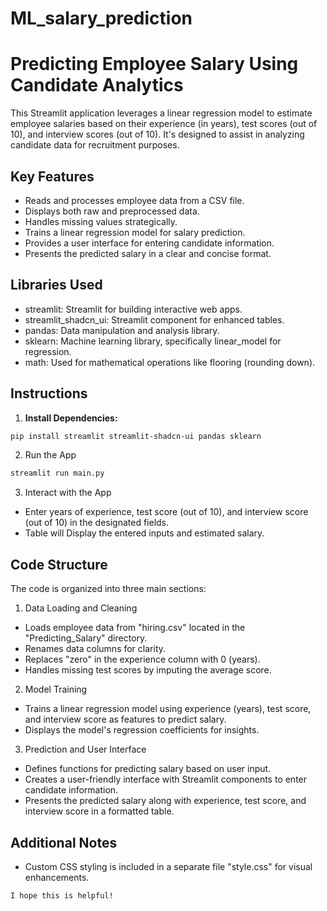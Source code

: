# ML_salary_prediction
# Predicting Employee Salary Using Candidate Analytics

This Streamlit application leverages a linear regression model to estimate employee salaries based on their experience (in years), test scores (out of 10), and interview scores (out of 10). It's designed to assist in analyzing candidate data for recruitment purposes.

## Key Features

* Reads and processes employee data from a CSV file.
* Displays both raw and preprocessed data.
* Handles missing values strategically.
* Trains a linear regression model for salary prediction.
* Provides a user interface for entering candidate information.
* Presents the predicted salary in a clear and concise format.

## Libraries Used

* streamlit: Streamlit for building interactive web apps.
* streamlit_shadcn_ui: Streamlit component for enhanced tables.
* pandas: Data manipulation and analysis library.
* sklearn: Machine learning library, specifically linear_model for regression.
* math: Used for mathematical operations like flooring (rounding down).

## Instructions

1. **Install Dependencies:**

```bash
pip install streamlit streamlit-shadcn-ui pandas sklearn
```

2. Run the App

```bash
streamlit run main.py
```

3. Interact with the App
   
* Enter years of experience, test score (out of 10), and interview score (out of 10) in the designated fields.
* Table will Display the entered inputs and estimated salary.

## Code Structure

The code is organized into three main sections:

1. Data Loading and Cleaning

  * Loads employee data from "hiring.csv" located in the "Predicting_Salary" directory.
  * Renames data columns for clarity.
  * Replaces "zero" in the experience column with 0 (years).
  * Handles missing test scores by imputing the average score.
    
2. Model Training

  * Trains a linear regression model using experience (years), test score, and interview score as features to predict salary.
  * Displays the model's regression coefficients for insights.
    
3. Prediction and User Interface

  * Defines functions for predicting salary based on user input.
  * Creates a user-friendly interface with Streamlit components to enter candidate information.
  * Presents the predicted salary along with experience, test score, and interview score in a formatted table.

## Additional Notes

  * Custom CSS styling is included in a separate file "style.css" for visual enhancements.

```I hope this is helpful!```

